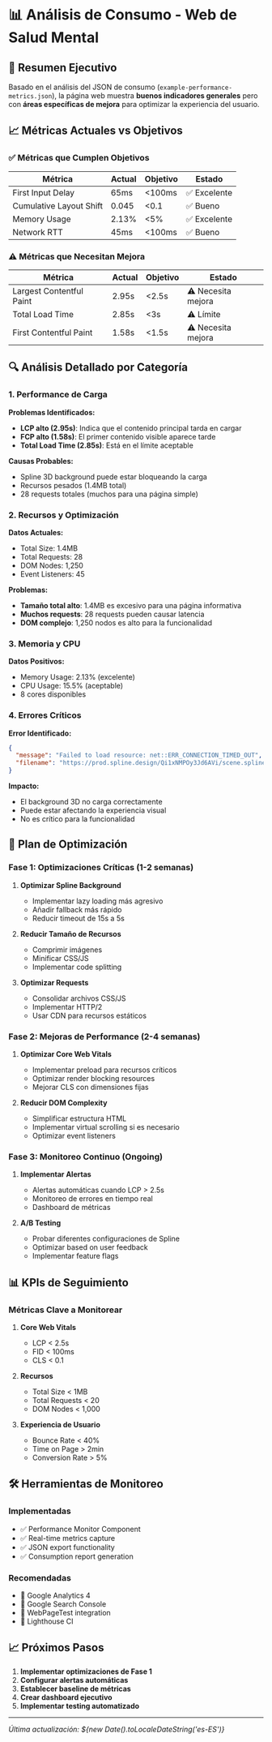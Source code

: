 # 📊 Análisis de Consumo - Web de Salud Mental

## 🎯 Resumen Ejecutivo

Basado en el análisis del JSON de consumo (`example-performance-metrics.json`), la página web muestra **buenos indicadores generales** pero con **áreas específicas de mejora** para optimizar la experiencia del usuario.

## 📈 Métricas Actuales vs Objetivos

### ✅ Métricas que Cumplen Objetivos

| Métrica | Actual | Objetivo | Estado |
|---------|--------|----------|--------|
| First Input Delay | 65ms | <100ms | ✅ Excelente |
| Cumulative Layout Shift | 0.045 | <0.1 | ✅ Bueno |
| Memory Usage | 2.13% | <5% | ✅ Excelente |
| Network RTT | 45ms | <100ms | ✅ Bueno |

### ⚠️ Métricas que Necesitan Mejora

| Métrica | Actual | Objetivo | Estado |
|---------|--------|----------|--------|
| Largest Contentful Paint | 2.95s | <2.5s | ⚠️ Necesita mejora |
| Total Load Time | 2.85s | <3s | ⚠️ Límite |
| First Contentful Paint | 1.58s | <1.5s | ⚠️ Necesita mejora |

## 🔍 Análisis Detallado por Categoría

### 1. Performance de Carga

**Problemas Identificados:**
- **LCP alto (2.95s)**: Indica que el contenido principal tarda en cargar
- **FCP alto (1.58s)**: El primer contenido visible aparece tarde
- **Total Load Time (2.85s)**: Está en el límite aceptable

**Causas Probables:**
- Spline 3D background puede estar bloqueando la carga
- Recursos pesados (1.4MB total)
- 28 requests totales (muchos para una página simple)

### 2. Recursos y Optimización

**Datos Actuales:**
- Total Size: 1.4MB
- Total Requests: 28
- DOM Nodes: 1,250
- Event Listeners: 45

**Problemas:**
- **Tamaño total alto**: 1.4MB es excesivo para una página informativa
- **Muchos requests**: 28 requests pueden causar latencia
- **DOM complejo**: 1,250 nodos es alto para la funcionalidad

### 3. Memoria y CPU

**Datos Positivos:**
- Memory Usage: 2.13% (excelente)
- CPU Usage: 15.5% (aceptable)
- 8 cores disponibles

### 4. Errores Críticos

**Error Identificado:**
```json
{
  "message": "Failed to load resource: net::ERR_CONNECTION_TIMED_OUT",
  "filename": "https://prod.spline.design/Qi1xNMPOy3Jd6AVi/scene.splinecode"
}
```

**Impacto:**
- El background 3D no carga correctamente
- Puede estar afectando la experiencia visual
- No es crítico para la funcionalidad

## 🚀 Plan de Optimización

### Fase 1: Optimizaciones Críticas (1-2 semanas)

1. **Optimizar Spline Background**
   - Implementar lazy loading más agresivo
   - Añadir fallback más rápido
   - Reducir timeout de 15s a 5s

2. **Reducir Tamaño de Recursos**
   - Comprimir imágenes
   - Minificar CSS/JS
   - Implementar code splitting

3. **Optimizar Requests**
   - Consolidar archivos CSS/JS
   - Implementar HTTP/2
   - Usar CDN para recursos estáticos

### Fase 2: Mejoras de Performance (2-4 semanas)

1. **Optimizar Core Web Vitals**
   - Implementar preload para recursos críticos
   - Optimizar render blocking resources
   - Mejorar CLS con dimensiones fijas

2. **Reducir DOM Complexity**
   - Simplificar estructura HTML
   - Implementar virtual scrolling si es necesario
   - Optimizar event listeners

### Fase 3: Monitoreo Continuo (Ongoing)

1. **Implementar Alertas**
   - Alertas automáticas cuando LCP > 2.5s
   - Monitoreo de errores en tiempo real
   - Dashboard de métricas

2. **A/B Testing**
   - Probar diferentes configuraciones de Spline
   - Optimizar based on user feedback
   - Implementar feature flags

## 📊 KPIs de Seguimiento

### Métricas Clave a Monitorear

1. **Core Web Vitals**
   - LCP < 2.5s
   - FID < 100ms
   - CLS < 0.1

2. **Recursos**
   - Total Size < 1MB
   - Total Requests < 20
   - DOM Nodes < 1,000

3. **Experiencia de Usuario**
   - Bounce Rate < 40%
   - Time on Page > 2min
   - Conversion Rate > 5%

## 🛠️ Herramientas de Monitoreo

### Implementadas
- ✅ Performance Monitor Component
- ✅ Real-time metrics capture
- ✅ JSON export functionality
- ✅ Consumption report generation

### Recomendadas
- 🔄 Google Analytics 4
- 🔄 Google Search Console
- 🔄 WebPageTest integration
- 🔄 Lighthouse CI

## 📈 Próximos Pasos

1. **Implementar optimizaciones de Fase 1**
2. **Configurar alertas automáticas**
3. **Establecer baseline de métricas**
4. **Crear dashboard ejecutivo**
5. **Implementar testing automatizado**

---

*Última actualización: ${new Date().toLocaleDateString('es-ES')}* 